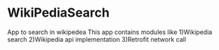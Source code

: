 # WikiPediaSearch
App to search in wikipedea
This app contains modules like
1)Wikipedia search
2)Wikipedia api implementation
3)Retrofit network call
